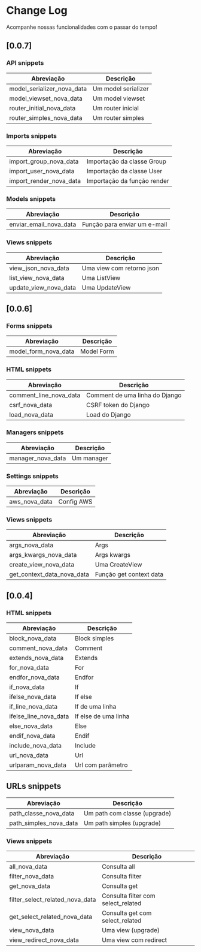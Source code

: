 # Change Log

Acompanhe nossas funcionalidades com o passar do tempo!

## [0.0.7]

### API snippets

| Abreviação                 | Descrição           |
| -------------------------- | ------------------- |
| model_serializer_nova_data | Um model serializer |
| model_viewset_nova_data    | Um model viewset    |
| router_initial_nova_data   | Um router inicial   |
| router_simples_nova_data   | Um router simples   |

### Imports snippets

| Abreviação              | Descrição                   |
| ----------------------- | --------------------------- |
| import_group_nova_data  | Importação da classe Group  |
| import_user_nova_data   | Importação da classe User   |
| import_render_nova_data | Importação da função render |

### Models snippets

| Abreviação             | Descrição                    |
| ---------------------- | ---------------------------- |
| enviar_email_nova_data | Função para enviar um e-mail |

### Views snippets

| Abreviação            | Descrição                 |
| --------------------- | ------------------------- |
| view_json_nova_data   | Uma view com retorno json |
| list_view_nova_data   | Uma ListView              |
| update_view_nova_data | Uma UpdateView            |

## [0.0.6]

### Forms snippets

| Abreviação           | Descrição  |
| -------------------- | ---------- |
| model_form_nova_data | Model Form |

### HTML snippets

| Abreviação             | Descrição                      |
| ---------------------- | ------------------------------ |
| comment_line_nova_data | Comment de uma linha do Django |
| csrf_nova_data         | CSRF token do Django           |
| load_nova_data         | Load do Django                 |

### Managers snippets

| Abreviação        | Descrição  |
| ----------------- | ---------- |
| manager_nova_data | Um manager |

### Settings snippets

| Abreviação    | Descrição  |
| ------------- | ---------- |
| aws_nova_data | Config AWS |

### Views snippets

| Abreviação                 | Descrição               |
| -------------------------- | ----------------------- |
| args_nova_data             | Args                    |
| args_kwargs_nova_data      | Args kwargs             |
| create_view_nova_data      | Uma CreateView          |
| get_context_data_nova_data | Função get context data |

## [0.0.4]

### HTML snippets

| Abreviação            | Descrição            |
| --------------------- | -------------------- |
| block_nova_data       | Block simples        |
| comment_nova_data     | Comment              |
| extends_nova_data     | Extends              |
| for_nova_data         | For                  |
| endfor_nova_data      | Endfor               |
| if_nova_data          | If                   |
| ifelse_nova_data      | If else              |
| if_line_nova_data     | If de uma linha      |
| ifelse_line_nova_data | If else de uma linha |
| else_nova_data        | Else                 |
| endif_nova_data       | Endif                |
| include_nova_data     | Include              |
| url_nova_data         | Url                  |
| urlparam_nova_data    | Url com parâmetro    |

## URLs snippets

| Abreviação             | Descrição                    |
| ---------------------- | ---------------------------- |
| path_classe_nova_data  | Um path com classe (upgrade) |
| path_simples_nova_data | Um path simples (upgrade)    |

### Views snippets

| Abreviação                      | Descrição                          |
| ------------------------------- | ---------------------------------- |
| all_nova_data                   | Consulta all                       |
| filter_nova_data                | Consulta filter                    |
| get_nova_data                   | Consulta get                       |
| filter_select_related_nova_data | Consulta filter com select_related |
| get_select_related_nova_data    | Consulta get com select_related    |
| view_nova_data                  | Uma view (upgrade)                 |
| view_redirect_nova_data         | Uma view com redirect              |

